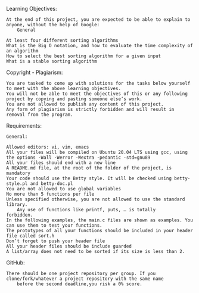 Learning Objectives:

	At the end of this project, you are expected to be able to explain to anyone, without the help of Google:
		General

	At least four different sorting algorithms
	What is the Big O notation, and how to evaluate the time complexity of an algorithm
	How to select the best sorting algorithm for a given input
	What is a stable sorting algorithm

Copyright - Plagiarism:

	You are tasked to come up with solutions for the tasks below yourself to meet with the above learning objectives.
	You will not be able to meet the objectives of this or any following project by copying and pasting someone else’s work.
	You are not allowed to publish any content of this project.
	Any form of plagiarism is strictly forbidden and will result in removal from the program.

Requirements:

	General:

	Allowed editors: vi, vim, emacs
	All your files will be compiled on Ubuntu 20.04 LTS using gcc, using the options -Wall -Werror -Wextra -pedantic -std=gnu89
	All your files should end with a new line
	A README.md file, at the root of the folder of the project, is mandatory
	Your code should use the Betty style. It will be checked using betty-style.pl and betty-doc.pl
	You are not allowed to use global variables
	No more than 5 functions per file
	Unless specified otherwise, you are not allowed to use the standard library.
		Any use of functions like printf, puts, … is totally		forbidden.
	In the following examples, the main.c files are shown as examples. You can use them to test your functions.
	The prototypes of all your functions should be included in your header file called sort.h
	Don’t forget to push your header file
	All your header files should be include guarded
	A list/array does not need to be sorted if its size is less than 2.

GitHub:

	There should be one project repository per group. If you clone/fork/whatever a project repository with the same name
		before the second deadline,you risk a 0% score.

